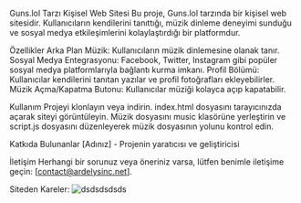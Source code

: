 Guns.lol Tarzı Kişisel Web Sitesi
Bu proje, Guns.lol tarzında bir kişisel web sitesidir. Kullanıcıların kendilerini tanıttığı, müzik dinleme deneyimi sunduğu ve sosyal medya etkileşimlerini kolaylaştırdığı bir platformdur.

Özellikler
Arka Plan Müzik: Kullanıcıların müzik dinlemesine olanak tanır.
Sosyal Medya Entegrasyonu: Facebook, Twitter, Instagram gibi popüler sosyal medya platformlarıyla bağlantı kurma imkanı.
Profil Bölümü: Kullanıcılar kendilerini tanıtan yazılar ve profil fotoğrafları ekleyebilirler.
Müzik Açma/Kapatma Butonu: Kullanıcılar müziği kolayca açıp kapatabilir.

Kullanım
Projeyi klonlayın veya indirin.
index.html dosyasını tarayıcınızda açarak siteyi görüntüleyin.
Müzik dosyasını music klasörüne yerleştirin ve script.js dosyasını düzenleyerek müzik dosyasının yolunu kontrol edin.

Katkıda Bulunanlar
[Adınız] - Projenin yaratıcısı ve geliştiricisi

İletişim
Herhangi bir sorunuz veya öneriniz varsa, lütfen benimle iletişime geçin: [contact@ardelysinc.net].

Siteden Kareler:
![dsdsdsdsds](https://github.com/user-attachments/assets/b050885c-1bf3-458b-ade4-60b9de6587c7)
